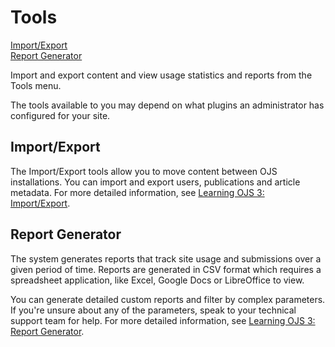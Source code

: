# Tools

[Import/Export](tools#import-export)  
[Report Generator](tools#report-generator)

Import and export content and view usage statistics and reports from the Tools menu.

The tools available to you may depend on what plugins an administrator has configured for your site.

## <a name="import-export"></a>Import/Export

The Import/Export tools allow you to move content between OJS installations. You can import and export users, publications and article metadata. For more detailed information, see [Learning OJS 3: Import/Export](https://docs.pkp.sfu.ca/learning-ojs/en/tools#importexport).

## <a name="report-generator"></a>Report Generator

The system generates reports that track site usage and submissions over a given period of time. Reports are generated in CSV format which requires a spreadsheet application, like Excel, Google Docs or LibreOffice to view.

You can generate detailed custom reports and filter by complex parameters. If you're unsure about any of the parameters, speak to your technical support team for help. For more detailed information, see [Learning OJS 3: Report Generator](https://docs.pkp.sfu.ca/learning-ojs/en/tools#report-generator).
